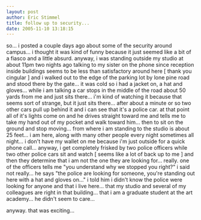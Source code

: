 ```yaml
---
layout: post
author: Eric Stimmel
title: follow up to security...
date: 2005-11-10 13:18:15
--- 
```



so... i posted a couple days ago about some of the security around campus... i thought it was kind of funny because it just seemed like a bit of a fiasco and a little absurd. anyway, i was standing outside my studio at about 11pm two nights ago talking to my sister on the phone since reception inside buildings seems to be less than satisfactory around here [ thank you cingular ] and i walked out to the edge of the parking lot by lone pine road and stood there by the gate... it was cold so i had a jacket on, a hat and gloves... while i am talking a car stops in the middle of the road about 50 yards from me and just sits there... i'm kind of watching it because that seems sort of strange, but it just sits there... after about a minute or so two other cars pull up behind it and i can see that it's a police car. at that point all of it's lights come on and he drives straight toward me and tells me to take my hand out of my pocket and walk toward him... then to sit on the ground and stop moving... from where i am standing to the studio is about 25 feet... i am here, along with many other people every night sometimes all night... i don't have my wallet on me because i'm just outside for a quick phone call... anyway, i get completely frisked by two police officers while two other police cars sit and watch [ seems like a lot of back up to me ] and then they determine that i am not the one they are looking for... really. one of the officers tells me "you understand why we stopped you right?" i said not really... he says "the police are looking for someone, you're standing out here with a hat and gloves on..." i told him i didn't know the police were looking for anyone and that i live here... that my studio and several of my colleagues are right in that building... that i am a graduate student at the art academy... he didn't seem to care...

anyway. that was exciting...

